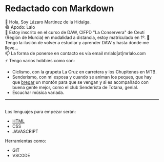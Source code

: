 # Redactado con Markdown

👋 Hola, Soy Lázaro Martinez de la Hidalga.  
😄 Apodo: Lalo  
👀 Estoy inscrito en el curso de DAW, CIFPD "La Conservera" de Ceutí (Región de Murcia) en modalidad a distancia, estoy matriculado en 1º.
 🌱 Tengo la ilusión de volver a estudiar y aprender DAW y hasta donde me lleve...  
 📫 La forma de ponerse en contacto es vía email mrlalo[at]mrlalo.com  
 ⚡ Tengo varios hobbies como son:  
* Ciclismo, con la grupeta La Cruz en carretera y los Chupitenes en MTB.  
* Senderismo, con mi esposa y cuando se animan los peques, que hay que [bregar](https://www.google.com/search?q=bregar&rlz=1C1CHBF_esES923ES923&oq=bregar&gs_lcrp=EgZjaHJvbWUyDAgAEEUYORixAxiABDIKCAEQABixAxiABDIHCAIQABiABDIHCAMQABiABDIHCAQQABiABDIHCAUQABiABDIHCAYQABiABDIHCAcQABiABDIHCAgQABiABDIJCAkQABgKGIAE0gEIMTI1NWowajeoAgCwAgA&sourceid=chrome&ie=UTF-8) un montón para que se vengan y si es acompañado con buena gente mejor, como el club Senderista de Totana, genial.   
* Escuchar música variada.  
___
<br>
 Los lenguajes para empezar serán:

* [HTML](imagenes/logo-html5.svg) 
* CSS
* JAVASCRIPT  

Herramientas como:
* GIT
* VSCODE




